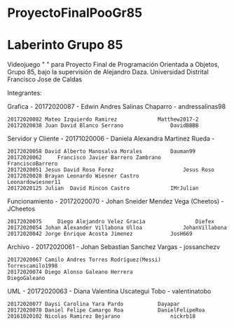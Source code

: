 # ProyectoFinalPooGr85
# Laberinto Grupo 85
Videojuego " " para Proyecto Final de Programación Orientada a Objetos, Grupo 85, bajo la supervisión de Alejandro Daza.
Universidad Distrital Francisco Jose de Caldas

Integrantes:

Grafica 	-  20172020087 - Edwin Andres Salinas Chaparro - andressalinas98 	

    20172020082	Mateo Izquierdo Ramirez 			Matthew2017-2
    20172020038	Juan David Blanco Serrano		        DavidBBBB
  
Servidor y Cliente 	-  20171020006 - Daniela Alexandra Martinez Rueda - 

    20172020058	David Alberto Manosalva Morales	 		Dauman99
    20172020062     Francisco Javier Barrero Zambrano	 	FranciscoBarrero
    20172020051	Jesus David Roso Forez		                Jesus Roso
    20172020028	Brayan Leonardo Wiesner Castro		        Leonardowiesner11
    20172020125	Julian 	David Rincon Castro		        IMrJulian
  
Funcionamiento	-   20172020070 - Johan Sneider Mendez Vega (Cheetos) - JCheetos	

    20172020075     Diego Alejandro Velez Gracia		        Diefex
    20172020054	Johan Alexander Villabona Ulloa		        JohanVillabona
    20172020042	Jorge Enrique Acosta Jimenez			JosH669
  
Archivo 	-  20172020061 - Johan Sebastian Sanchez Vargas - jossanchezv

    20172020067	Camilo Andres Torres Rodríguez(Messi) 	        Torrescamilo1998
    20172020074	Diego Alonso Galeano Herrera	                DiegoGaleano
  
UML	  -   20172020063 - Diana Valentina Uscategui Tobo - valentinatobo	

    20172020077	Daysi Carolina Yara Pardo			Dayapar
    20172020078	Daniel Felipe Camargo Roa			DanielFelipeRoa
    20161020102	Nicolas Ramirez Bejarano		        nickrb18
